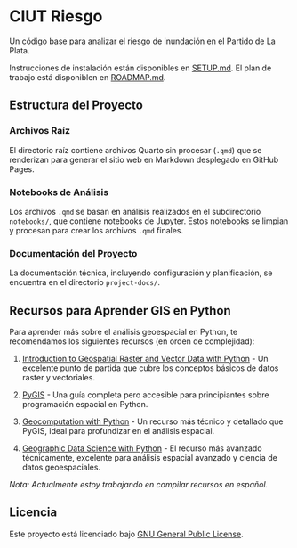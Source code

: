 # CIUT Riesgo

Un código base para analizar el riesgo de inundación en el Partido de La Plata.

Instrucciones de instalación están disponibles en [SETUP.md](/project-docs/SETUP.md).
El plan de trabajo está disponiblen en [ROADMAP.md](/project-docs/ROADMAP.md).

## Estructura del Proyecto

### Archivos Raíz

El directorio raíz contiene archivos Quarto sin procesar (`.qmd`) que se renderizan para generar el sitio web en Markdown desplegado en GitHub Pages.

### Notebooks de Análisis

Los archivos `.qmd` se basan en análisis realizados en el subdirectorio `notebooks/`, que contiene notebooks de Jupyter. Estos notebooks se limpian y procesan para crear los archivos `.qmd` finales.

### Documentación del Proyecto

La documentación técnica, incluyendo configuración y planificación, se encuentra en el directorio `project-docs/`.

## Recursos para Aprender GIS en Python

Para aprender más sobre el análisis geoespacial en Python, te recomendamos los siguientes recursos (en orden de complejidad):

1. [Introduction to Geospatial Raster and Vector Data with Python](https://carpentries-incubator.github.io/geospatial-python/) - Un excelente punto de partida que cubre los conceptos básicos de datos raster y vectoriales.

2. [PyGIS](https://pygis.io/docs/a_intro.html) - Una guía completa pero accesible para principiantes sobre programación espacial en Python.

3. [Geocomputation with Python](https://py.geocompx.org/) - Un recurso más técnico y detallado que PyGIS, ideal para profundizar en el análisis espacial.

4. [Geographic Data Science with Python](https://geographicdata.science/book/intro.html) - El recurso más avanzado técnicamente, excelente para análisis espacial avanzado y ciencia de datos geoespaciales.

*Nota: Actualmente estoy trabajando en compilar recursos en español.*

## Licencia

Este proyecto está licenciado bajo [GNU General Public License](LICENSE).
